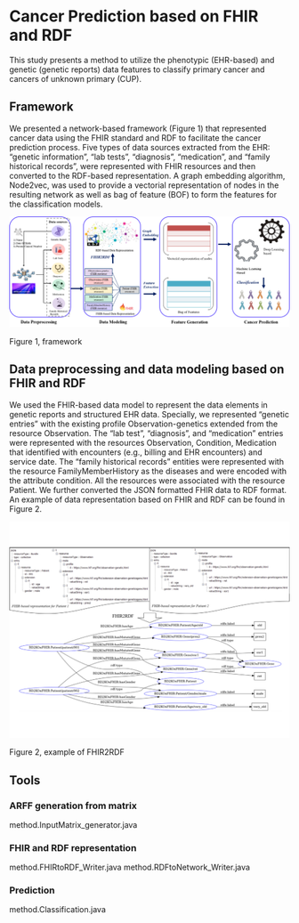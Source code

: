 Cancer Prediction based on FHIR and RDF
===============================================

This study presents a method to utilize the phenotypic (EHR-based) and genetic (genetic reports) data features to classify primary cancer and cancers of unknown primary (CUP).  

## Framework

We presented a network-based framework (Figure 1) that represented cancer data using the FHIR standard and RDF to facilitate the cancer prediction process. Five types of data sources extracted from the EHR: “genetic information”, “lab tests”, “diagnosis”, “medication”, and “family historical records”, were represented with FHIR resources and then converted to the RDF-based representation. A graph embedding algorithm, Node2vec, was used to provide a vectorial representation of nodes in the resulting network as well as bag of feature (BOF) to form the features for the classification models.

![alt tag](https://github.com/fhircat/cancer-prediction-on-fhir-rdf/blob/master/figure-1.png)

Figure 1, framework


##  Data preprocessing and data modeling based on FHIR and RDF

We used the FHIR-based data model to represent the data elements in genetic reports and structured EHR data. Specially, we represented “genetic entries” with the existing profile Observation-genetics extended from the resource Observation. The “lab test”, “diagnosis”, and “medication” entries were represented with the resources Observation, Condition, Medication that identified with encounters (e.g., billing and EHR encounters) and service date. The “family historical records” entities were represented with the resource FamilyMemberHistory as the diseases and were encoded with the attribute condition. All the resources were associated with the resource Patient. We further converted the JSON formatted FHIR data to RDF format. An example of data representation based on FHIR and RDF can be found in Figure 2. 

![alt tag](https://github.com/fhircat/cancer-prediction-on-fhir-rdf/blob/master/fhir2rdf_example_100.png)

Figure 2, example of FHIR2RDF

## Tools

### ARFF generation from matrix
method.InputMatrix_generator.java

### FHIR and RDF representation
method.FHIRtoRDF_Writer.java
method.RDFtoNetwork_Writer.java

### Prediction
method.Classification.java


